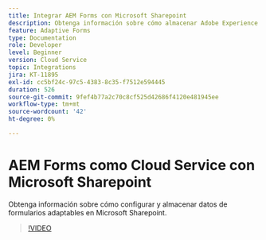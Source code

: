 ```yaml
---
title: Integrar AEM Forms con Microsoft Sharepoint
description: Obtenga información sobre cómo almacenar Adobe Experience Manager Forms como datos de envío de Cloud Service en Microsoft Sharepoint
feature: Adaptive Forms
type: Documentation
role: Developer
level: Beginner
version: Cloud Service
topic: Integrations
jira: KT-11895
exl-id: cc5bf24c-97c5-4383-8c35-f7512e594445
duration: 526
source-git-commit: 9fef4b77a2c70c8cf525d42686f4120e481945ee
workflow-type: tm+mt
source-wordcount: '42'
ht-degree: 0%

---
```


# AEM Forms como Cloud Service con Microsoft Sharepoint

Obtenga información sobre cómo configurar y almacenar datos de formularios adaptables en Microsoft Sharepoint.

>[!VIDEO](https://video.tv.adobe.com/v/3415793/?quality=12&learn=on)
